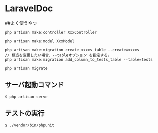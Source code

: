 # LaravelDoc

##よく使うやつ
```
php artisan make:controller XxxController
```

```
php artisan make:model XxxModel
```

```
php artisan make:migration create_xxxxs_table --create=xxxxs
// 構造を変更したい場合、--tableオプション を指定する。
php artisan make:migration add_column_to_tests_table --table=tests
```

```
php artisan migrate
```


## サーバ起動コマンド
```
$ php artisan serve
```

## テストの実行
```
$ ./vendor/bin/phpunit
```
